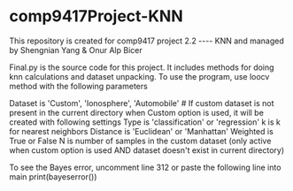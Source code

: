# comp9417Project-KNN
This repository is created for comp9417 project 2.2 ---- KNN and managed by Shengnian Yang &amp; Onur Alp Bicer

Final.py is the source code for this project. It includes methods for doing knn calculations and dataset unpacking.
To use the program, use loocv method with the following parameters

Dataset is 'Custom', 'Ionosphere', 'Automobile' # If custom dataset is not present in the current directory when Custom option is used, it will be created with following settings
Type is 'classification' or 'regression'
k is k for nearest neighbors
Distance is 'Euclidean' or 'Manhattan'
Weighted is True or False
N is number of samples in the custom dataset (only active when custom option is used AND dataset doesn't exist in current directory)

To see the Bayes error, uncomment line 312
or paste the following line into main
print(bayeserror())
